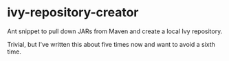 ivy-repository-creator
======================

Ant snippet to pull down JARs from Maven and create a local Ivy repository. 

Trivial, but I've written this about five times now and want to avoid a sixth time.
